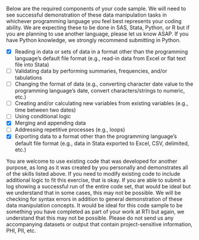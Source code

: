 Below are the required components of your code sample. We will need to see successful demonstration of these data manipulation tasks in whichever programming language you feel best represents your coding ability. We are expecting these to be done in SAS, Stata, Python, or R but if you are planning to use another language, please let us know ASAP. If you have Python knowledge, we strongly recommend submitting in Python.
 
- [x] Reading in data or sets of data in a format other than the programming language’s default file format (e.g., read-in data from Excel or flat text file into Stata) 
- [ ] Validating data by performing summaries, frequencies, and/or tabulations 
- [ ] Changing the format of data (e.g., converting character date value to the programming language’s date, convert characters/strings to numeric, etc.) 
- [ ] Creating and/or calculating new variables from existing variables (e.g., time between two dates) 
- [ ] Using conditional logic 
- [x] Merging and appending data  
- [ ] Addressing repetitive processes (e.g., loops) 
- [x] Exporting data to a format other than the programming language’s default file format (e.g., data in Stata exported to Excel, CSV, delimited, etc.) 
 
You are welcome to use existing code that was developed for another purpose, as long as it was created by you personally and demonstrates all of the skills listed above. If you need to modify existing code to include additional logic to fit this exercise, that is okay. If you are able to submit a log showing a successful run of the entire code set, that would be ideal but we understand that in some cases, this may not be possible. We will be checking for syntax errors in addition to general demonstration of these data manipulation concepts. It would be ideal for this code sample to be something you have completed as part of your work at RTI but again, we understand that this may not be possible. Please do not send us any accompanying datasets or output that contain project-sensitive information, PHI, PII, etc.

